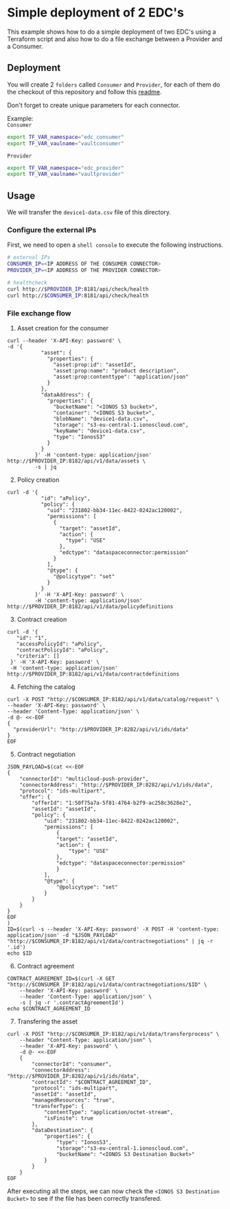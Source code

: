 # Simple deployment of 2 EDC's

This example shows how to do a simple deployment of two EDC's using a Terraform script and also how to do a file exchange between a Provider and a Consumer.

## Deployment

You will create 2 `folders` called `Consumer` and `Provider`, for each of them do the checkout of this repository and follow this [readme](../../deployment/README.md).

Don't forget to create unique parameters for each connector.

Example:  
`Consumer`
```bash
export TF_VAR_namespace="edc_consumer"
export TF_VAR_vaulname="vaultconsumer"
```
`Provider`
```bash
export TF_VAR_namespace="edc_provider"
export TF_VAR_vaulname="vaultprovider"
```

## Usage
We will transfer the `device1-data.csv` file of this directory. 

### Configure the external IPs
First, we need to open a `shell console` to execute the following instructions.

```bash
# external IPs
CONSUMER_IP=<IP ADDRESS OF THE CONSUMER CONNECTOR>
PROVIDER_IP=<IP ADDRESS OF THE PROVIDER CONNECTOR>

# healthcheck
curl http://$PROVIDER_IP:8181/api/check/health
curl http://$CONSUMER_IP:8181/api/check/health
```

### File exchange flow

1) Asset creation for the consumer
```console
curl --header 'X-API-Key: password' \
-d '{
           "asset": {
             "properties": {
               "asset:prop:id": "assetId",
               "asset:prop:name": "product description",
               "asset:prop:contenttype": "application/json"
             }
           },
           "dataAddress": {
             "properties": {
			   "bucketName": "<IONOS S3 bucket>",
			   "container": "<IONOS S3 bucket>",
               "blobName": "device1-data.csv",
               "storage": "s3-eu-central-1.ionoscloud.com",
               "keyName": "device1-data.csv",
               "type": "IonosS3"
             }
           }
         }' -H 'content-type: application/json' http://$PROVIDER_IP:8182/api/v1/data/assets \
         -s | jq
```

2) Policy creation
```console
curl -d '{
           "id": "aPolicy",
           "policy": {
             "uid": "231802-bb34-11ec-8422-0242ac120002",
             "permissions": [
               {
                 "target": "assetId",
                 "action": {
                   "type": "USE"
                 },
                 "edctype": "dataspaceconnector:permission"
               }
             ],
             "@type": {
               "@policytype": "set"
             }
           }
         }' -H 'X-API-Key: password' \
		 -H 'content-type: application/json' http://$PROVIDER_IP:8182/api/v1/data/policydefinitions		
```

3) Contract creation
```console
curl -d '{
   "id": "1",
   "accessPolicyId": "aPolicy",
   "contractPolicyId": "aPolicy",
   "criteria": []
 }' -H 'X-API-Key: password' \
 -H 'content-type: application/json' http://$PROVIDER_IP:8182/api/v1/data/contractdefinitions
```

4) Fetching the catalog
```console
curl -X POST "http://$CONSUMER_IP:8182/api/v1/data/catalog/request" \
--header 'X-API-Key: password' \
--header 'Content-Type: application/json' \
-d @- <<-EOF
{
  "providerUrl": "http://$PROVIDER_IP:8282/api/v1/ids/data"
}
EOF
```

5) Contract negotiation
```console
JSON_PAYLOAD=$(cat <<-EOF
{
    "connectorId": "multicloud-push-provider",
    "connectorAddress": "http://$PROVIDER_IP:8282/api/v1/ids/data",
    "protocol": "ids-multipart",
    "offer": {
        "offerId": "1:50f75a7a-5f81-4764-b2f9-ac258c3628e2",
        "assetId": "assetId",
        "policy": {
            "uid": "231802-bb34-11ec-8422-0242ac120002",
            "permissions": [
                {
                "target": "assetId",
                "action": {
                    "type": "USE"
                },
                "edctype": "dataspaceconnector:permission"
                }
            ],
            "@type": {
                "@policytype": "set"
            }
        }
    }
}
EOF
)
ID=$(curl -s --header 'X-API-Key: password' -X POST -H 'content-type: application/json' -d "$JSON_PAYLOAD" "http://$CONSUMER_IP:8182/api/v1/data/contractnegotiations" | jq -r '.id')
echo $ID
```

6) Contract agreement
```console
CONTRACT_AGREEMENT_ID=$(curl -X GET "http://$CONSUMER_IP:8182/api/v1/data/contractnegotiations/$ID" \
	--header 'X-API-Key: password' \
    --header 'Content-Type: application/json' \
    -s | jq -r '.contractAgreementId')
echo $CONTRACT_AGREEMENT_ID
```

7) Transfering the asset
```console
curl -X POST "http://$CONSUMER_IP:8182/api/v1/data/transferprocess" \
    --header "Content-Type: application/json" \
	--header 'X-API-Key: password' \
    -d @- <<-EOF
    {
        "connectorId": "consumer",
        "connectorAddress": "http://$PROVIDER_IP:8282/api/v1/ids/data",
        "contractId": "$CONTRACT_AGREEMENT_ID",
        "protocol": "ids-multipart",
        "assetId": "assetId",
        "managedResources": "true",
        "transferType": {
            "contentType": "application/octet-stream",
            "isFinite": true
        },
        "dataDestination": {
            "properties": {
                "type": "IonosS3",
                "storage":"s3-eu-central-1.ionoscloud.com",
                "bucketName": "<IONOS S3 Destination Bucket>"
            }
        }
    }
EOF
```

After executing all the steps, we can now check the `<IONOS S3 Destination Bucket>` to see if the file has been correctly transfered.

